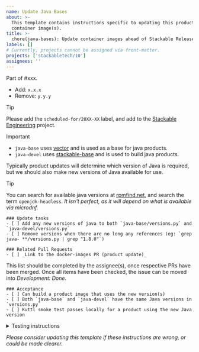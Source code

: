 ```yaml
---
name: Update Java Bases
about: >-
  This template contains instructions specific to updating this product and/or
  container image(s).
title: >-
  chore(java-bases): Update container images ahead of Stackable Release XX.(X)X
labels: []
# Currently, projects cannot be assigned via front-matter.
projects: ['stackabletech/10']
assignees: ''
---
```


Part of #xxx.

<!--
This gives hints to the person doing the work.
Add/Change/Remove anything that isn't applicable anymore
-->
- Add: `x.x.x`
- Remove: `y.y.y`

> [!TIP]
> Please add the `scheduled-for/20XX-XX` label, and add to the [Stackable Engineering][1] project.
>
> [1]: https://github.com/orgs/stackabletech/projects/10

<!-- markdownlint-disable-next-line MD028 -->
> [!IMPORTANT]
>
> - `java-base` uses [vector](https://github.com/stackabletech/docker-images/blob/main/vector/Dockerfile) and is used as a base for java products.
> - `java-devel` uses [stackable-base](https://github.com/stackabletech/docker-images/blob/main/stackable-base/Dockerfile) and is used to build java products.

Typically product updates will determine which version of Java is required, but
we should also make new versions of Java available for use.

> [!TIP]
> You can search for available java versions at [rpmfind.net], and search the
> term `openjdk-headless`.
> _It isn't perfect, as it will depend on what is available via microdnf._

```[tasklist]
### Update tasks
- [ ] Add any new versions of java to both `java-base/versions.py` and `java-devel/versions.py`
- [ ] Remove versions when there are no long any references (eg: `grep java- **/versions.py | grep "1.8.0"`)
```

```[tasklist]
### Related Pull Requests
- [ ] _Link to the docker-images PR (product update)_
```

This list should be completed by the assignee(s), once respective PRs have been merged. Once all items have been checked, the issue can be moved into _Development: Done_.

```[tasklist]
### Acceptance
- [ ] Can build a product image that uses the new version(s)
- [ ] Both `java-base` and `java-devel` have the same Java versions in `versions.py`
- [ ] Kuttl smoke test passes locally for a product using the new Java version
```

<details>
<summary>Testing instructions</summary>

```shell
# See the latest version at https://pypi.org/project/image-tools-stackabletech/
pip install image-tools-stackabletech==0.0.13

# Test a product image can build, eg: ZooKeeper
bake --product zookeeper=x.y.z # where x.y.z is a valid product version using the newly added Java version

kind load docker-image docker.stackable.tech/stackable/zookeeper:x.y.z-stackable0.0.0-dev

# Change directory into one of the operator repositories (eg: zookeeper-operator) and update the
# product version in tests/test-definition.yaml
./scripts/run-tests --test-suite smoke-latest # or similar
```

</details>

_Please consider updating this template if these instructions are wrong, or
could be made clearer._

[rpmfind.net]: https://rpmfind.net/linux/RPM/Development_Java.html
